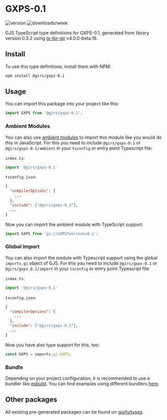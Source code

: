 
# GXPS-0.1

![version](https://img.shields.io/npm/v/@girs/gxps-0.1)
![downloads/week](https://img.shields.io/npm/dw/@girs/gxps-0.1)


GJS TypeScript type definitions for GXPS-0.1, generated from library version 0.3.2 using [ts-for-gir](https://github.com/gjsify/ts-for-gir) v4.0.0-beta.19.


## Install

To use this type definitions, install them with NPM:
```bash
npm install @girs/gxps-0.1
```

## Usage

You can import this package into your project like this:
```ts
import GXPS from '@girs/gxps-0.1';
```

### Ambient Modules

You can also use [ambient modules](https://github.com/gjsify/ts-for-gir/tree/main/packages/cli#ambient-modules) to import this module like you would do this in JavaScript.
For this you need to include `@girs/gxps-0.1` or `@girs/gxps-0.1/ambient` in your `tsconfig` or entry point Typescript file:

`index.ts`:
```ts
import '@girs/gxps-0.1'
```

`tsconfig.json`:
```json
{
  "compilerOptions": {
    ...
  },
  "include": ["@girs/gxps-0.1"],
  ...
}
```

Now you can import the ambient module with TypeScript support: 

```ts
import GXPS from 'gi://GXPS?version=0.1';
```

### Global import

You can also import the module with Typescript support using the global `imports.gi` object of GJS.
For this you need to include `@girs/gxps-0.1` or `@girs/gxps-0.1/import` in your `tsconfig` or entry point Typescript file:

`index.ts`:
```ts
import '@girs/gxps-0.1'
```

`tsconfig.json`:
```json
{
  "compilerOptions": {
    ...
  },
  "include": ["@girs/gxps-0.1"],
  ...
}
```

Now you have also type support for this, too:

```ts
const GXPS = imports.gi.GXPS;
```

### Bundle

Depending on your project configuration, it is recommended to use a bundler like [esbuild](https://esbuild.github.io/). You can find examples using different bundlers [here](https://github.com/gjsify/ts-for-gir/tree/main/examples).

## Other packages

All existing pre-generated packages can be found on [gjsify/types](https://github.com/gjsify/types).

